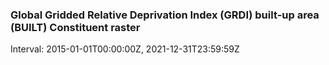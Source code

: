 ### Global Gridded Relative Deprivation Index (GRDI) built-up area (BUILT) Constituent raster

Interval: 2015-01-01T00:00:00Z, 2021-12-31T23:59:59Z